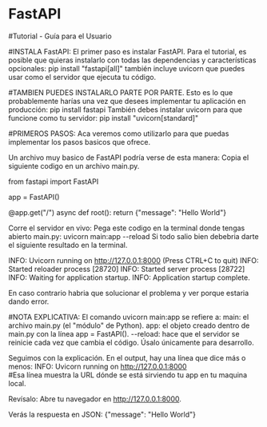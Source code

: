 # FastAPI

#Tutorial - Guía para el Usuario

#INSTALA FastAPI:
El primer paso es instalar FastAPI.
Para el tutorial, es posible que quieras instalarlo con todas las dependencias y características opcionales:
pip install "fastapi[all]"
también incluye uvicorn que puedes usar como el servidor que ejecuta tu código.

#TAMBIEN PUEDES INSTALARLO PARTE POR PARTE.
Esto es lo que probablemente harías una vez que desees implementar tu aplicación en producción: 
pip install fastapi
También debes instalar uvicorn para que funcione como tu servidor: 
pip install "uvicorn[standard]"

#PRIMEROS PASOS:
Aca veremos como utilizarlo para que puedas implementar los pasos basicos que ofrece.

Un archivo muy basico de FastAPI podría verse de esta manera:
Copia el siguiente codigo en un archivo main.py.

from fastapi import FastAPI

app = FastAPI()


@app.get("/")
async def root():
    return {"message": "Hello World"}       


Corre el servidor en vivo:
Pega este codigo en la terminal donde tengas abierto main.py:
uvicorn main:app --reload
Si todo salio bien debebria darte el siguiente resultado en la terminal.

INFO:     Uvicorn running on http://127.0.0.1:8000 (Press CTRL+C to quit)
INFO:     Started reloader process [28720]
INFO:     Started server process [28722]
INFO:     Waiting for application startup.
INFO:     Application startup complete.

En caso contrario habria que solucionar el problema y ver porque estaria dando error.

#NOTA EXPLICATIVA:
El comando uvicorn main:app se refiere a:
main: el archivo main.py (el "módulo" de Python).
app: el objeto creado dentro de main.py con la línea app = FastAPI().
--reload: hace que el servidor se reinicie cada vez que cambia el código. Úsalo únicamente para desarrollo.

Seguimos con la explicación.
En el output, hay una línea que dice más o menos: 
INFO: Uvicorn running on http://127.0.0.1:8000  
#Esa línea muestra la URL dónde se está sirviendo tu app en tu maquina local.

Revísalo:
Abre tu navegador en http://127.0.0.1:8000.

Verás la respuesta en JSON: {"message": "Hello World"}





















